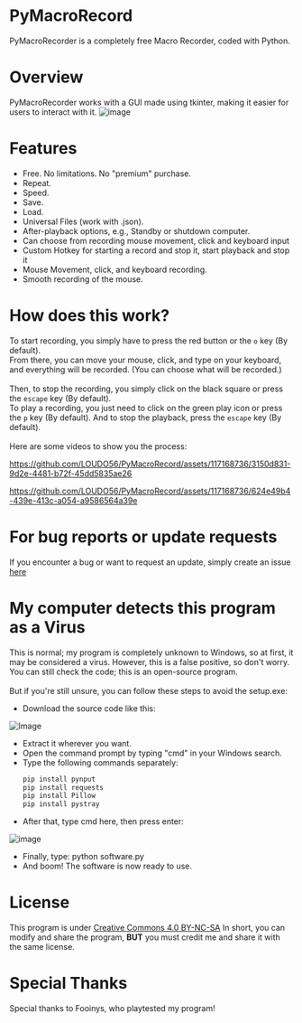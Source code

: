 # PyMacroRecord
PyMacroRecorder is a completely free Macro Recorder, coded with Python.

# Overview
PyMacroRecorder works with a GUI made using tkinter, making it easier for users to interact with it.
![image](https://github.com/LOUDO56/PyMacroRecord/assets/117168736/2a1b2d0e-d950-40ad-84e2-971464058664)

# Features
- Free. No limitations. No "premium" purchase.
- Repeat.
- Speed.
- Save.
- Load.
- Universal Files (work with .json).
- After-playback options, e.g., Standby or shutdown computer.
- Can choose from recording mouse movement, click and keyboard input
- Custom Hotkey for starting a record and stop it, start playback and stop it
- Mouse Movement, click, and keyboard recording.
- Smooth recording of the mouse.

# How does this work?
To start recording, you simply have to press the red button or the `o` key (By default).\
From there, you can move your mouse, click, and type on your keyboard, and everything will be recorded. (You can choose what will be recorded.)
\
\
Then, to stop the recording, you simply click on the black square or press the `escape` key (By default).\
To play a recording, you just need to click on the green play icon or press the `p` key (By default).
And to stop the playback, press the `escape` key (By default).
\
\
Here are some videos to show you the process:




https://github.com/LOUDO56/PyMacroRecord/assets/117168736/3150d831-9d2e-4481-b72f-45dd5835ae26



https://github.com/LOUDO56/PyMacroRecord/assets/117168736/624e49b4-439e-413c-a054-a9586564a39e





# For bug reports or update requests
If you encounter a bug or want to request an update, simply create an issue [here](https://github.com/LOUDO56/PyMacroRecord/issues)

# My computer detects this program as a Virus

This is normal; my program is completely unknown to Windows, so at first, it may be considered a virus. However, this is a false positive, so don't worry.\
You can still check the code; this is an open-source program.
\
\
But if you're still unsure, you can follow these steps to avoid the setup.exe:

- Download the source code like this:

![Image](https://github.com/LOUDO56/PyMacroRecord/assets/117168736/575097b0-3eef-4461-ae16-0e16513a14d4)

- Extract it wherever you want.
- Open the command prompt by typing "cmd" in your Windows search.
- Type the following commands separately:
  ```bash
  pip install pynput
  pip install requests
  pip install Pillow
  pip install pystray
  ```
- After that, type cmd here, then press enter:

![image](https://github.com/LOUDO56/PyMacroRecord/assets/117168736/89776a49-0cc4-4be0-ab54-62b6687d2b3b)

- Finally, type: python software.py
- And boom! The software is now ready to use.

# License

This program is under [Creative Commons 4.0 BY-NC-SA](https://creativecommons.org/licenses/by-nc-sa/4.0/)
In short, you can modify and share the program, **BUT** you must credit me and share it with the same license.

# Special Thanks

Special thanks to Fooinys, who playtested my program!
